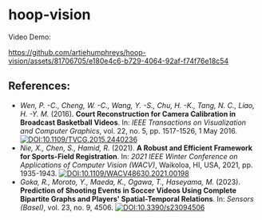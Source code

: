 # hoop-vision
Video Demo:


https://github.com/artiehumphreys/hoop-vision/assets/81706705/e180e4c6-b729-4064-92af-f74f76e18c54

## References:

- *Wen, P. -C., Cheng, W. -C., Wang, Y. -S., Chu, H. -K., Tang, N. C., Liao, H. -Y. M.* (2016). **Court Reconstruction for Camera Calibration in Broadcast Basketball Videos**. In: *IEEE Transactions on Visualization and Computer Graphics*, vol. 22, no. 5, pp. 1517-1526, 1 May 2016. [![DOI:10.1109/TVCG.2015.2440236](https://zenodo.org/badge/DOI/10.1109/TVCG.2015.2440236.svg)](https://people.cs.nycu.edu.tw/~yushuen/data/BasketballVideo15.pdf)
- *Nie, X., Chen, S., Hamid, R.* (2021). **A Robust and Efficient Framework for Sports-Field Registration**. In: *2021 IEEE Winter Conference on Applications of Computer Vision (WACV)*, Waikoloa, HI, USA, 2021, pp. 1935-1943. [![DOI:10.1109/WACV48630.2021.00198](https://zenodo.org/badge/DOI/10.1109/WACV48630.2021.00198.svg)](https://openaccess.thecvf.com/content/WACV2021/papers/Nie_A_Robust_and_Efficient_Framework_for_Sports-Field_Registration_WACV_2021_paper.pdf)
- *Goka, R., Moroto, Y., Maeda, K., Ogawa, T., Haseyama, M.* (2023). **Prediction of Shooting Events in Soccer Videos Using Complete Bipartite Graphs and Players' Spatial-Temporal Relations**. In: *Sensors (Basel)*, vol. 23, no. 9, 4506. [![DOI:10.3390/s23094506](https://zenodo.org/badge/DOI/10.3390/s23094506.svg)](https://www.mdpi.com/1424-8220/23/9/4506)

